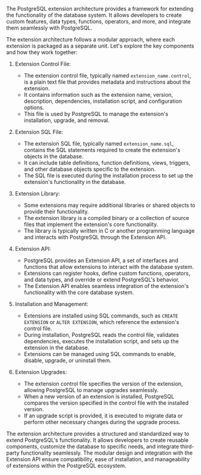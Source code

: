 The PostgreSQL extension architecture provides a framework for extending the functionality of the database system. 
It allows developers to create custom features, data types, functions, operators, and more, and integrate them seamlessly with PostgreSQL.

The extension architecture follows a modular approach, where each extension is packaged as a separate unit. Let's explore the key components and how they work together:

1. Extension Control File:
    -   The extension control file, typically named `extension_name.control`, is a plain text file that provides metadata and instructions about the extension.
    -   It contains information such as the extension name, version, description, dependencies, installation script, and configuration options.
    -   This file is used by PostgreSQL to manage the extension's installation, upgrade, and removal.

2. Extension SQL File:
    -   The extension SQL file, typically named `extension_name.sql`, contains the SQL statements required to create the extension's objects in the database.
    -   It can include table definitions, function definitions, views, triggers, and other database objects specific to the extension.
    -   The SQL file is executed during the installation process to set up the extension's functionality in the database.

3. Extension Library:
    -   Some extensions may require additional libraries or shared objects to provide their functionality.
    -   The extension library is a compiled binary or a collection of source files that implement the extension's core functionality.
    -   The library is typically written in C or another programming language and interacts with PostgreSQL through the Extension API.

4. Extension API:
    -   PostgreSQL provides an Extension API, a set of interfaces and functions that allow extensions to interact with the database system.
    -   Extensions can register hooks, define custom functions, operators, and data types, and override or extend PostgreSQL's behavior.
    -   The Extension API enables seamless integration of the extension's functionality with the core database system.

5. Installation and Management:
    -   Extensions are installed using SQL commands, such as `CREATE EXTENSION` or `ALTER EXTENSION`, which reference the extension's control file.
    -   During installation, PostgreSQL reads the control file, validates dependencies, executes the installation script, and sets up the extension in the database.
    -   Extensions can be managed using SQL commands to enable, disable, upgrade, or uninstall them.

6.  Extension Upgrades:
    -   The extension control file specifies the version of the extension, allowing PostgreSQL to manage upgrades seamlessly.
    -   When a new version of an extension is installed, PostgreSQL compares the version specified in the control file with the installed version.
    -   If an upgrade script is provided, it is executed to migrate data or perform other necessary changes during the upgrade process.

The extension architecture provides a structured and standardized way to extend PostgreSQL's functionality. It allows developers to create reusable components, customize the database to specific needs, and integrate third-party functionality seamlessly. The modular design and integration with the Extension API ensure compatibility, ease of installation, and manageability of extensions within the PostgreSQL ecosystem.
